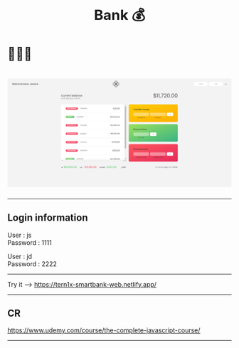## **<h2 align="center">Bank 💰</h2>**

# 🏦🏦🏦

<h1 align="center">
    <img src="/all/des/design-pic.png"/>
</h1>

---

## Login information

User : js <br/>
Password : 1111

User : jd <br/>
Password : 2222

---

Try it --> https://tern1x-smartbank-web.netlify.app/

---

## CR
https://www.udemy.com/course/the-complete-javascript-course/

---
